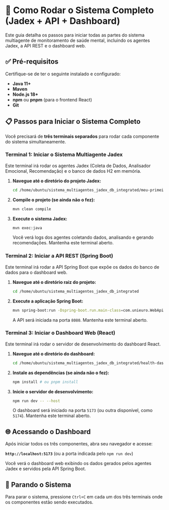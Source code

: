 # 🚀 Como Rodar o Sistema Completo (Jadex + API + Dashboard)

Este guia detalha os passos para iniciar todas as partes do sistema multiagente de monitoramento de saúde mental, incluindo os agentes Jadex, a API REST e o dashboard web.

## ✅ Pré-requisitos

Certifique-se de ter o seguinte instalado e configurado:

-   **Java 11+**
-   **Maven**
-   **Node.js 18+**
-   **npm** ou **pnpm** (para o frontend React)
-   **Git**

## 📋 Passos para Iniciar o Sistema Completo

Você precisará de **três terminais separados** para rodar cada componente do sistema simultaneamente.

### Terminal 1: Iniciar o Sistema Multiagente Jadex

Este terminal irá rodar os agentes Jadex (Coleta de Dados, Analisador Emocional, Recomendação) e o banco de dados H2 em memória.

1.  **Navegue até o diretório do projeto Jadex:**
    ```bash
    cd /home/ubuntu/sistema_multiagentes_jadex_db_integrated/meu-primeiro-jadex
    ```

2.  **Compile o projeto (se ainda não o fez):**
    ```bash
    mvn clean compile
    ```

3.  **Execute o sistema Jadex:**
    ```bash
    mvn exec:java
    ```
    Você verá logs dos agentes coletando dados, analisando e gerando recomendações. Mantenha este terminal aberto.

### Terminal 2: Iniciar a API REST (Spring Boot)

Este terminal irá rodar a API Spring Boot que expõe os dados do banco de dados para o dashboard web.

1.  **Navegue até o diretório raiz do projeto:**
    ```bash
    cd /home/ubuntu/sistema_multiagentes_jadex_db_integrated
    ```

2.  **Execute a aplicação Spring Boot:**
    ```bash
    mvn spring-boot:run -Dspring-boot.run.main-class=com.unieuro.WebApiApplication
    ```
    A API será iniciada na porta `8080`. Mantenha este terminal aberto.

### Terminal 3: Iniciar o Dashboard Web (React)

Este terminal irá rodar o servidor de desenvolvimento do dashboard React.

1.  **Navegue até o diretório do dashboard:**
    ```bash
    cd /home/ubuntu/sistema_multiagentes_jadex_db_integrated/health-dashboard
    ```

2.  **Instale as dependências (se ainda não o fez):**
    ```bash
    npm install # ou pnpm install
    ```

3.  **Inicie o servidor de desenvolvimento:**
    ```bash
    npm run dev -- --host
    ```
    O dashboard será iniciado na porta `5173` (ou outra disponível, como `5174`). Mantenha este terminal aberto.

## 🌐 Acessando o Dashboard

Após iniciar todos os três componentes, abra seu navegador e acesse:

**`http://localhost:5173`** (ou a porta indicada pelo `npm run dev`)

Você verá o dashboard web exibindo os dados gerados pelos agentes Jadex e servidos pela API Spring Boot.

## 🛑 Parando o Sistema

Para parar o sistema, pressione `Ctrl+C` em cada um dos três terminais onde os componentes estão sendo executados.

